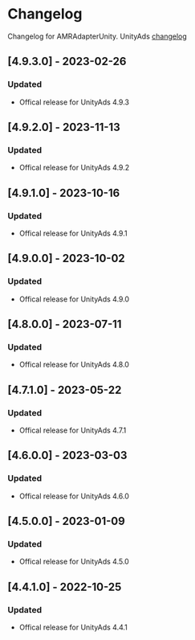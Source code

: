 # Changelog

Changelog for AMRAdapterUnity. 
UnityAds [changelog](https://github.com/Unity-Technologies/unity-ads-ios/releases)

## [4.9.3.0] - 2023-02-26
### Updated
- Offical release for UnityAds 4.9.3

## [4.9.2.0] - 2023-11-13
### Updated
- Offical release for UnityAds 4.9.2

## [4.9.1.0] - 2023-10-16
### Updated
- Offical release for UnityAds 4.9.1

## [4.9.0.0] - 2023-10-02
### Updated
- Offical release for UnityAds 4.9.0

## [4.8.0.0] - 2023-07-11
### Updated
- Offical release for UnityAds 4.8.0

## [4.7.1.0] - 2023-05-22
### Updated
- Offical release for UnityAds 4.7.1

## [4.6.0.0] - 2023-03-03
### Updated
- Offical release for UnityAds 4.6.0

## [4.5.0.0] - 2023-01-09
### Updated
- Offical release for UnityAds 4.5.0

## [4.4.1.0] - 2022-10-25
### Updated
- Offical release for UnityAds 4.4.1
